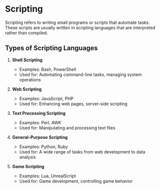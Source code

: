# Scripting

Scripting refers to writing small programs or scripts that automate tasks. These scripts are usually written in scripting languages that are interpreted rather than compiled.

## Types of Scripting Languages

1. **Shell Scripting**

    - Examples: Bash, PowerShell
    - Used for: Automating command-line tasks, managing system operations

2. **Web Scripting**

    - Examples: JavaScript, PHP
    - Used for: Enhancing web pages, server-side scripting

3. **Text Processing Scripting**

    - Examples: Perl, AWK
    - Used for: Manipulating and processing text files

4. **General-Purpose Scripting**

    - Examples: Python, Ruby
    - Used for: A wide range of tasks from web development to data analysis

5. **Game Scripting**
    - Examples: Lua, UnrealScript
    - Used for: Game development, controlling game behavior
